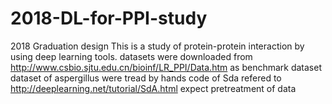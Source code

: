 # 2018-DL-for-PPI-study
2018 Graduation design 
This is a study of protein-protein interaction by using deep learning tools.
datasets were downloaded from http://www.csbio.sjtu.edu.cn/bioinf/LR_PPI/Data.htm as benchmark dataset
dataset of aspergillus were tread by hands
code of Sda refered to http://deeplearning.net/tutorial/SdA.html expect pretreatment of data
